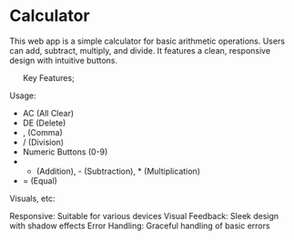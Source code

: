 # Calculator
This web app is a simple calculator for basic arithmetic operations. 
Users can add, subtract, multiply, and divide. It features a clean, responsive design with intuitive buttons.

<ul>
 Key Features; 
</ul>

Usage:

- AC (All Clear)
- DE (Delete)
- , (Comma)
- / (Division)
- Numeric Buttons (0-9)
- + (Addition), - (Subtraction), * (Multiplication)
- = (Equal)


Visuals, etc:

Responsive: Suitable for various devices
Visual Feedback: Sleek design with shadow effects
Error Handling: Graceful handling of basic errors
